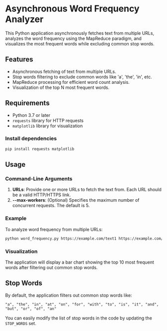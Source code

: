 
# Asynchronous Word Frequency Analyzer

This Python application asynchronously fetches text from multiple URLs, analyzes the word frequency using the MapReduce paradigm, and visualizes the most frequent words while excluding common stop words.

## Features

- Asynchronous fetching of text from multiple URLs.
- Stop words filtering to exclude common words like 'a', 'the', 'in', etc.
- MapReduce processing for efficient word count analysis.
- Visualization of the top N most frequent words.

## Requirements

- Python 3.7 or later
- `requests` library for HTTP requests
- `matplotlib` library for visualization

### Install dependencies

```bash
pip install requests matplotlib
```

## Usage

### Command-Line Arguments

1. **URLs**: Provide one or more URLs to fetch the text from. Each URL should be a valid HTTP/HTTPS link.
2. **--max-workers**: (Optional) Specifies the maximum number of concurrent requests. The default is 5.

### Example

To analyze word frequency from multiple URLs:

```bash
python word_frequency.py https://example.com/text1 https://example.com/text2 --max-workers 3
```

### Visualization

The application will display a bar chart showing the top 10 most frequent words after filtering out common stop words.

## Stop Words

By default, the application filters out common stop words like:

```
"a", "the", "in", "at", "on", "for", "with", "to", "is", "it", "and", "but", "or", "of", "an"
```

You can easily modify the list of stop words in the code by updating the `STOP_WORDS` set.